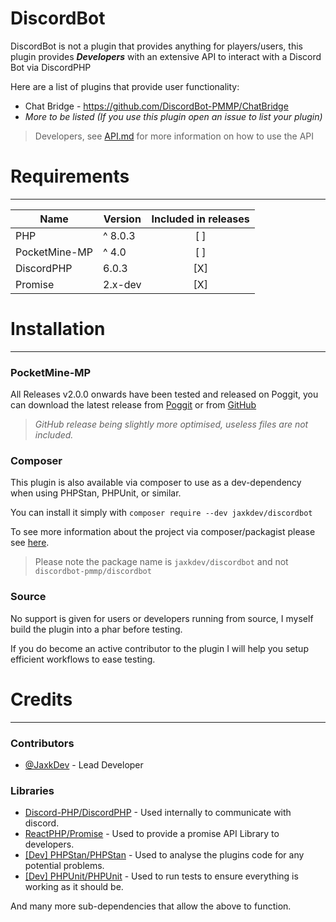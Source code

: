 # DiscordBot
DiscordBot is not a plugin that provides anything for players/users, this plugin provides ***Developers***
with an extensive API to interact with a Discord Bot via DiscordPHP

Here are a list of plugins that provide user functionality:
- Chat Bridge - https://github.com/DiscordBot-PMMP/ChatBridge
- *More to be listed (If you use this plugin open an issue to list your plugin)*

> Developers, see [API.md](API.md) for more information on how to use the API
# Requirements

---
| Name                 | Version |  Included in releases  |
|----------------------|---------|:----------------------:|
| PHP                  | ^ 8.0.3 |          [ ]           |
| PocketMine-MP        | ^ 4.0   |          [ ]           |
| DiscordPHP           | 6.0.3   |          [X]           |
| Promise              | 2.x-dev |          [X]           |
# Installation

---
### PocketMine-MP
All Releases v2.0.0 onwards have been tested and released on Poggit, you can download the latest release from
[Poggit](https://poggit.pmmp.io/p/DiscordBot) or from
[GitHub](https://github.com/DiscordBot-PMMP/DiscordBot/releases/latest)

> *GitHub release being slightly more optimised, useless files are not included.*

### Composer
This plugin is also available via composer to use as a dev-dependency when using PHPStan, PHPUnit, or similar.

You can install it simply with `composer require --dev jaxkdev/discordbot`

To see more information about the project via composer/packagist please see [here](https://packagist.org/packages/jaxkdev/discordbot).

>Please note the package name is `jaxkdev/discordbot` and not `discordbot-pmmp/discordbot`

### Source
No support is given for users or developers running from source,
I myself build the plugin into a phar before testing.

If you do become an active contributor to the plugin I will help you setup efficient workflows to ease testing.

# Credits

---
### Contributors
- [@JaxkDev](https://github.com/JaxkDev) - Lead Developer

### Libraries
- [Discord-PHP/DiscordPHP](https://github.com/DiscordPHP/DiscordPHP) - Used internally to communicate with discord.
- [ReactPHP/Promise](https://github.com/reactphp/promise) - Used to provide a promise API Library to developers.
- [[Dev] PHPStan/PHPStan](https://github.com/phpstan/phpstan) - Used to analyse the plugins code for any potential problems.
- [[Dev] PHPUnit/PHPUnit](https://github.com/sebastianbergmann/phpunit/) - Used to run tests to ensure everything is working as it should be.

And many more sub-dependencies that allow the above to function.
